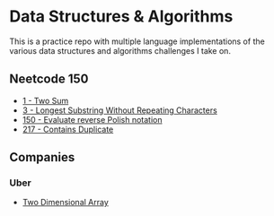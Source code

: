 # Data Structures & Algorithms

This is a practice repo with multiple language implementations of the various
data structures and algorithms challenges I take on.

## Neetcode 150

- [1 - Two Sum](/challenges/neetcode/001_two_sum.md)
- [3 - Longest Substring Without Repeating Characters](/challenges/neetcode/003_longest_substring_without_repeating_characters.md)
- [150 - Evaluate reverse Polish notation](/challenges/neetcode/150_evaluate_reverse_polish_notation.md)
- [217 - Contains Duplicate](/challenges/neetcode/217_contains_duplicate.md)

## Companies

### Uber

- [Two Dimensional Array](/challenges/companies/uber/two_dimensional_array.md)
